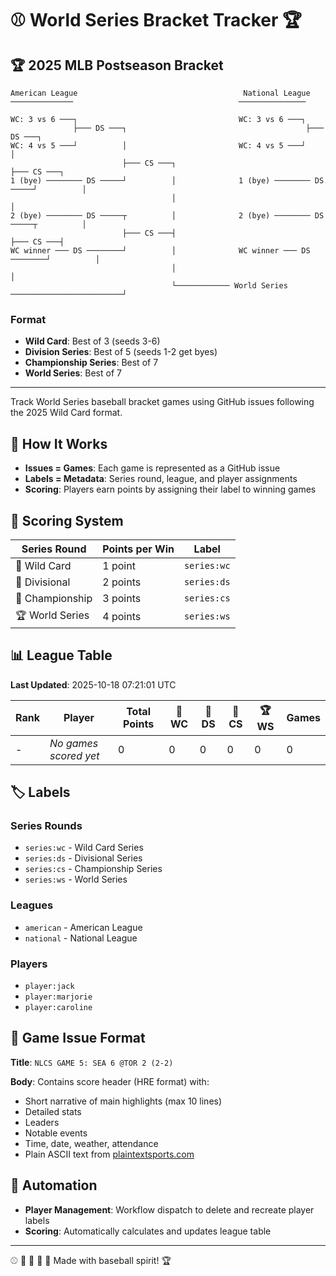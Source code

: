 # ⚾ World Series Bracket Tracker 🏆

## 🏆 2025 MLB Postseason Bracket


```
American League                                     National League
──────────────                                     ───────────────

WC: 3 vs 6 ───┐                                    WC: 3 vs 6 ───┐
              ├─── DS ───┐                                        ├─── DS ───┐
WC: 4 vs 5 ───┘          │                         WC: 4 vs 5 ───┘          │
                         ├─── CS ───┐                                        ├─── CS ───┐
1 (bye) ──────── DS ─────┘          │              1 (bye) ──────── DS ─────┘          │
                                    │                                                   │
2 (bye) ──────── DS ─────┬          │              2 (bye) ──────── DS ─────┬          │
                         ├─── CS ───┤                                        ├─── CS ───┤
WC winner ─── DS ────────┘          │              WC winner ─── DS ────────┘          │
                                    │                                                   │
                                    └──────────── World Series ─────────────────────────┘
```


### Format
- **Wild Card**: Best of 3 (seeds 3-6)
- **Division Series**: Best of 5 (seeds 1-2 get byes)
- **Championship Series**: Best of 7
- **World Series**: Best of 7

---

Track World Series baseball bracket games using GitHub issues following the 2025 Wild Card format.

## 🍿 How It Works

- **Issues = Games**: Each game is represented as a GitHub issue
- **Labels = Metadata**: Series round, league, and player assignments
- **Scoring**: Players earn points by assigning their label to winning games

## 🎯 Scoring System

| Series Round | Points per Win | Label |
|-------------|----------------|-------|
| 🌟 Wild Card | 1 point | `series:wc` |
| 🎯 Divisional | 2 points | `series:ds` |
| 🏅 Championship | 3 points | `series:cs` |
| 🏆 World Series | 4 points | `series:ws` |

## 📊 League Table

**Last Updated**: 2025-10-18 07:21:01 UTC

| Rank | Player | Total Points | 🌟 WC | 🎯 DS | 🏅 CS | 🏆 WS | Games |
|------|--------|--------------|-------|-------|-------|-------|-------|
| - | *No games scored yet* | 0 | 0 | 0 | 0 | 0 | 0 |

## 🏷️ Labels

### Series Rounds
- `series:wc` - Wild Card Series
- `series:ds` - Divisional Series
- `series:cs` - Championship Series
- `series:ws` - World Series

### Leagues
- `american` - American League
- `national` - National League

### Players
- `player:jack`
- `player:marjorie`
- `player:caroline`

## 📝 Game Issue Format

**Title**: `NLCS GAME 5: SEA 6 @TOR 2 (2-2)`

**Body**: Contains score header (HRE format) with:
- Short narrative of main highlights (max 10 lines)
- Detailed stats
- Leaders
- Notable events
- Time, date, weather, attendance
- Plain ASCII text from [plaintextsports.com](https://plaintextsports.com/)

## 🤖 Automation

- **Player Management**: Workflow dispatch to delete and recreate player labels
- **Scoring**: Automatically calculates and updates league table

---

⚾ 🍿 🌭 🧤 🏏 Made with baseball spirit! 🏆
